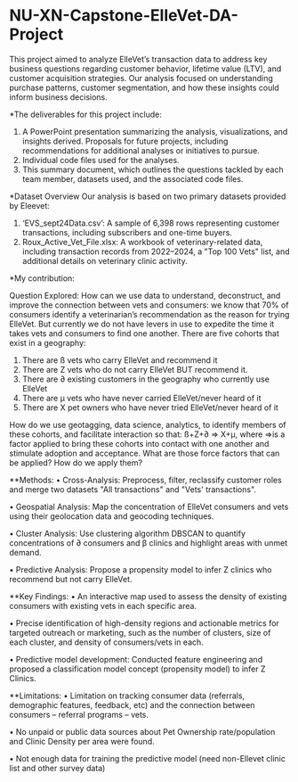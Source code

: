 # NU-XN-Capstone-ElleVet-DA-Project
This project aimed to analyze ElleVet’s transaction data to address key business questions regarding customer behavior, lifetime value (LTV), and customer acquisition strategies. Our analysis focused on understanding purchase patterns, customer segmentation, and how these insights could inform business decisions.

*The deliverables for this project include:
1.	A PowerPoint presentation summarizing the analysis, visualizations, and insights derived. Proposals for future projects, including recommendations for additional analyses or initiatives to pursue.
2.	Individual code files used for the analyses. 
3.	This summary document, which outlines the questions tackled by each team member, datasets used, and the associated code files.
   
*Dataset Overview
Our analysis is based on two primary datasets provided by Eleevet:
1.	‘EVS_sept24Data.csv’:
A sample of 6,398 rows representing customer transactions, including subscribers and one-time buyers.
2.	Roux_Active_Vet_File.xlsx:
A workbook of veterinary-related data, including transaction records from 2022–2024, a "Top 100 Vets" list, and additional details on veterinary clinic activity.

*My contribution:

Question Explored: How can we use data to understand, deconstruct, and improve the connection between vets and consumers: we know that 70% of consumers identify a veterinarian’s recommendation as the reason for trying ElleVet. But currently we do not have levers in use to expedite the time it takes vets and consumers to find one another. There are five cohorts that exist in a geography:

1. There are ß vets who carry ElleVet and recommend it
2. There are Z vets who do not carry ElleVet BUT recommend it.
3. There are ∂ existing customers in the geography who currently use ElleVet
4. There are µ vets who have never carried ElleVet/never heard of it
5. There are X pet owners who have never tried ElleVet/never heard of it
   
How do we use geotagging, data science, analytics, to identify members of these cohorts, and facilitate interaction so that: ß+Z+∂ => X+µ, where =>is a factor applied to bring these cohorts into contact with one another and stimulate adoption and acceptance. What are those force factors that can be applied? How do we apply them?

**Methods:
•	Cross-Analysis: Preprocess, filter, reclassify customer roles and merge two datasets "All transactions" and "Vets' transactions".

•	Geospatial Analysis: Map the concentration of ElleVet consumers and vets using their geolocation data and geocoding techniques.

•	Cluster Analysis: Use clustering algorithm DBSCAN to quantify concentrations of ∂ consumers and β clinics and highlight areas with unmet demand.

•	Predictive Analysis: Propose a propensity model to infer Z clinics who recommend but not carry ElleVet.

**Key Findings:
•	An interactive map used to assess the density of existing consumers with existing vets in each specific area.

•	Precise identification of high-density regions and actionable metrics for targeted outreach or marketing, such as the number of clusters, size of each cluster, and density of consumers/vets in each.

•	Predictive model development: Conducted feature engineering and proposed a classification model concept (propensity model) to infer Z Clinics.

**Limitations:
•	Limitation on tracking consumer data (referrals, demographic features, feedback, etc) and the connection between consumers – referral programs – vets.

•	No unpaid or public data sources about Pet Ownership rate/population and Clinic Density per area were found.

•	Not enough data for training the predictive model (need non-Ellevet clinic list and other survey data)
